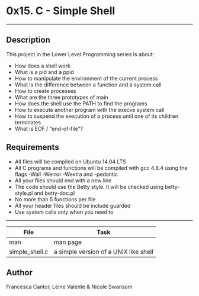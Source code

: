 # 0x15. C - Simple Shell
---
## Description

This project in the Lower Level Programming series is about:

 * How does a shell work
 * What is a pid and a ppid
 * How to manipulate the environment of the current process
 * What is the difference between a function and a system call
 * How to create processes
 * What are the three prototypes of main
 * How does the shell use the PATH to find the programs
 * How to execute another program with the execve system call
 * How to suspend the execution of a process until one of its children terminates
 * What is EOF / “end-of-file”?

## Requirements

 * All files will be compiled on Ubuntu 14.04 LTS
 * All C programs and functions will be compiled with gcc 4.8.4 using the flags -Wall -Werror -Wextra and -pedantic
 * All your files should end with a new line
 * The code should use the Betty style. It will be checked using betty-style.pl and betty-doc.pl
 * No more than 5 functions per file
 * All your header files should be include guarded
 * Use system calls only when you need to

---
File|Task
---|---
man | man page
simple_shell.c | a simple version of a UNIX like shell

## Author
Francesca Cantor, Leine Valente & Nicole Swansom